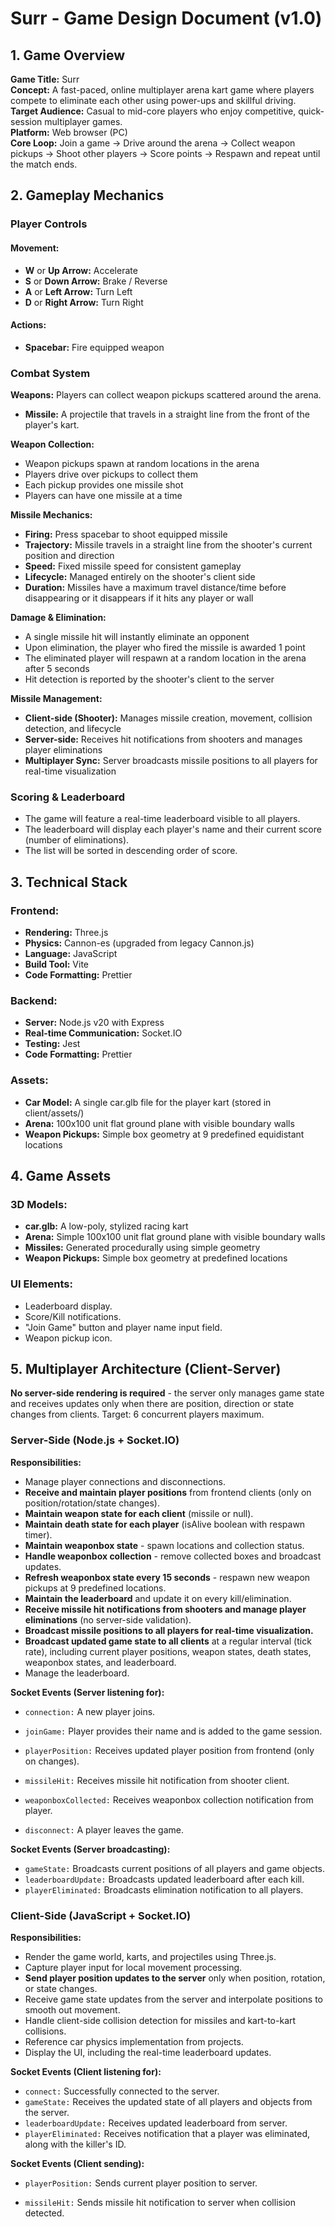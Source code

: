 # Surr - Game Design Document (v1.0)

## 1. Game Overview

**Game Title:** Surr  
**Concept:** A fast-paced, online multiplayer arena kart game where players compete to eliminate each other using power-ups and skillful driving.
**Target Audience:** Casual to mid-core players who enjoy competitive, quick-session multiplayer games.  
**Platform:** Web browser (PC)  
**Core Loop:** Join a game → Drive around the arena → Collect weapon pickups → Shoot other players → Score points → Respawn and repeat until the match ends.

## 2. Gameplay Mechanics

### Player Controls

#### Movement:
- **W** or **Up Arrow:** Accelerate
- **S** or **Down Arrow:** Brake / Reverse
- **A** or **Left Arrow:** Turn Left
- **D** or **Right Arrow:** Turn Right

#### Actions:
- **Spacebar:** Fire equipped weapon

### Combat System

**Weapons:** Players can collect weapon pickups scattered around the arena.
- **Missile:** A projectile that travels in a straight line from the front of the player's kart.

**Weapon Collection:**
- Weapon pickups spawn at random locations in the arena
- Players drive over pickups to collect them
- Each pickup provides one missile shot
- Players can have one missile at a time

**Missile Mechanics:**
- **Firing:** Press spacebar to shoot equipped missile
- **Trajectory:** Missile travels in a straight line from the shooter's current position and direction
- **Speed:** Fixed missile speed for consistent gameplay
- **Lifecycle:** Managed entirely on the shooter's client side
- **Duration:** Missiles have a maximum travel distance/time before disappearing or it disappears if it hits any player or wall 

**Damage & Elimination:**
- A single missile hit will instantly eliminate an opponent
- Upon elimination, the player who fired the missile is awarded 1 point
- The eliminated player will respawn at a random location in the arena after 5 seconds
- Hit detection is reported by the shooter's client to the server

**Missile Management:**
- **Client-side (Shooter):** Manages missile creation, movement, collision detection, and lifecycle
- **Server-side:** Receives hit notifications from shooters and manages player eliminations
- **Multiplayer Sync:** Server broadcasts missile positions to all players for real-time visualization

### Scoring & Leaderboard

- The game will feature a real-time leaderboard visible to all players.
- The leaderboard will display each player's name and their current score (number of eliminations).
- The list will be sorted in descending order of score.

## 3. Technical Stack

### Frontend:
- **Rendering:** Three.js
- **Physics:** Cannon-es (upgraded from legacy Cannon.js)
- **Language:** JavaScript
- **Build Tool:** Vite
- **Code Formatting:** Prettier

### Backend:
- **Server:** Node.js v20 with Express
- **Real-time Communication:** Socket.IO
- **Testing:** Jest
- **Code Formatting:** Prettier

### Assets:
- **Car Model:** A single car.glb file for the player kart (stored in client/assets/)
- **Arena:** 100x100 unit flat ground plane with visible boundary walls
- **Weapon Pickups:** Simple box geometry at 9 predefined equidistant locations

## 4. Game Assets

### 3D Models:
- **car.glb:** A low-poly, stylized racing kart 
- **Arena:** Simple 100x100 unit flat ground plane with visible boundary walls
- **Missiles:** Generated procedurally using simple geometry
- **Weapon Pickups:** Simple box geometry at predefined locations 

### UI Elements:
- Leaderboard display.
- Score/Kill notifications.
- "Join Game" button and player name input field.
- Weapon pickup icon.

## 5. Multiplayer Architecture (Client-Server)

**No server-side rendering is required** - the server only manages game state and receives updates only when there are position, direction or state changes from clients. Target: 6 concurrent players maximum. 

### Server-Side (Node.js + Socket.IO)

**Responsibilities:**
- Manage player connections and disconnections.
- **Receive and maintain player positions** from frontend clients (only on position/rotation/state changes).
- **Maintain weapon state for each client** (missile or null).
- **Maintain death state for each player** (isAlive boolean with respawn timer).
- **Maintain weaponbox state** - spawn locations and collection status.
- **Handle weaponbox collection** - remove collected boxes and broadcast updates.
- **Refresh weaponbox state every 15 seconds** - respawn new weapon pickups at 9 predefined locations.
- **Maintain the leaderboard** and update it on every kill/elimination.
- **Receive missile hit notifications from shooters and manage player eliminations** (no server-side validation).
- **Broadcast missile positions to all players for real-time visualization.**
- **Broadcast updated game state to all clients** at a regular interval (tick rate), including current player positions, weapon states, death states, weaponbox states, and leaderboard.
- Manage the leaderboard.

**Socket Events (Server listening for):**
- `connection:` A new player joins.
- `joinGame:` Player provides their name and is added to the game session.

- `playerPosition:` Receives updated player position from frontend (only on changes).
- `missileHit:` Receives missile hit notification from shooter client.
- `weaponboxCollected:` Receives weaponbox collection notification from player.
- `disconnect:` A player leaves the game.

**Socket Events (Server broadcasting):**
- `gameState:` Broadcasts current positions of all players and game objects.
- `leaderboardUpdate:` Broadcasts updated leaderboard after each kill.
- `playerEliminated:` Broadcasts elimination notification to all players.

### Client-Side (JavaScript + Socket.IO)

**Responsibilities:**
- Render the game world, karts, and projectiles using Three.js.
- Capture player input for local movement processing.
- **Send player position updates to the server** only when position, rotation, or state changes.
- Receive game state updates from the server and interpolate positions to smooth out movement.
- Handle client-side collision detection for missiles and kart-to-kart collisions.
- Reference car physics implementation from projects.
- Display the UI, including the real-time leaderboard updates.

**Socket Events (Client listening for):**
- `connect:` Successfully connected to the server.
- `gameState:` Receives the updated state of all players and objects from the server.
- `leaderboardUpdate:` Receives updated leaderboard from server.
- `playerEliminated:` Receives notification that a player was eliminated, along with the killer's ID.

**Socket Events (Client sending):**
- `playerPosition:` Sends current player position to server.

- `missileHit:` Sends missile hit notification to server when collision detected.

